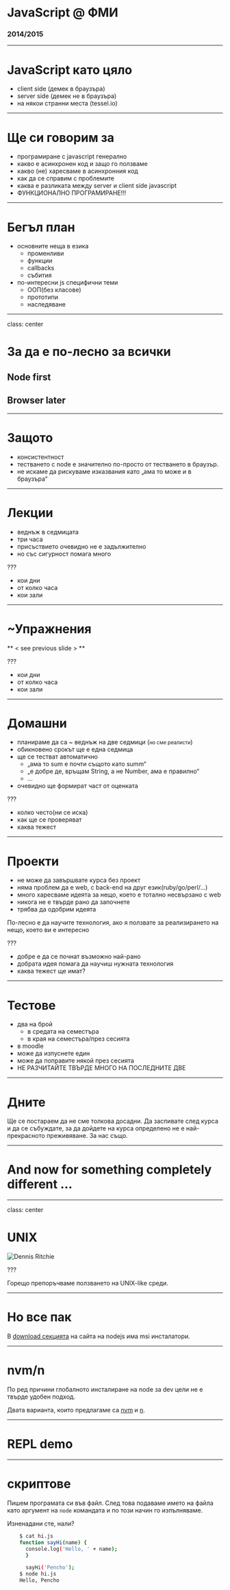 # JavaScript @ ФМИ

### 2014/2015

---

# JavaScript като цяло

  * client side (демек в браузъра)
  * server side (демек не в браузъра)
  * на някои странни места (tessel.io)

---
# Ще си говорим за

  * програмиране с javascript генерално
  * какво е асинхронен код и защо го ползваме
  * какво (не) харесваме в асинхронния код
  * как да се справим с проблемите
  * каква е разликата между server и client side javascript
  * ФУНКЦИОНАЛНО ПРОГРАМИРАНЕ!!!

---

# Бегъл план

  * основните неща в езика
    * променливи
    * функции
    * callbacks
    * събития
  * по-интересни js специфични теми
    * ООП(без класове)
    * прототипи
    * наследяване

---

class: center
# За да е по-лесно за всички

## Node first

## Browser later

---

# Защото

 * консистентност
 * тестването с node е значително по-просто от тестването в браузър.
 * не искаме да рискуваме изказвания като „ама то може и в браузъра“

---

# Лекции

 * веднъж в седмицата
 * три часа
 * присъствието очевидно не е задължително
 * но със сигурност помага много

???

 * кои дни
 * от колко часа
 * кои зали

---

# ~Упражнения

** &lt; see previous slide &gt; **

???

  * кои дни
  * от колко часа
  * кои зали

---

# Домашни

 * планираме да са ~ веднъж на две седмици (<small>но сме реалисти</small>)
 * обикновено срокът ще е една седмица
 * ще се тестват автоматично
   * „ама то sum е почти същото като summ“
   * „е добре де, връщам String, а не Number, ама е правилно“
   * …
 * очевидно ще формират част от оценката

???

  * колко често(ни се иска)
  * как ще се проверяват
  * каква тежест

---

# Проекти

 * не може да завършвате курса без проект
 * няма проблем да е web, с back-end на друг език(ruby/go/perl/…)
 * много харесваме идеята за нещо, което е тотално несвързано с web
 * никога не е твърде рано да започнете
 * трябва да одобрим идеята

По-лесно е да научите технология, ако я ползвате за реализирането на нещо, което ви е интересно

???

  * добре е да се почнат възможно най-рано
  * добрата идея помага да научиш нужната технология
  * каква тежест ще имат?

---

# Тестове

 * два на брой
   * в средата на семестъра
   * в края на семестъра/през сесията
 * в moodle
 * може да изпуснете един
 * може да поправите някой през сесията
 * НЕ РАЗЧИТАЙТЕ ТВЪРДЕ МНОГО НА ПОСЛЕДНИТЕ ДВЕ

---

# Дните

Ще се постараем да не сме толкова досадни. Да заспивате след курса и да се събуждате, за да дойдете на курса определено не е най-прекрасното преживяване. За нас също.

---

# And now for something completely different …

---
class: center
# UNIX
![Dennis Ritchie](img/dennis_ritchie.jpg)

???

Горещо препоръчваме ползването на UNIX-like среди.

---

# Но все пак

В [download секцията](http://nodejs.org/download) на сайта на nodejs има msi инсталатори.

---

# nvm/n

По ред причини глобалното инсталиране на node за dev цели не е твърде удобен подход.

Двата варианта, които предлагаме са [nvm](github.com/creationix/nvm) и [n](https://github.com/visionmedia/n).

---

# REPL demo

---

# скриптове

Пишем програмата си във файл. След това подаваме името на файла като аргумент на `node` командата и по този начин го изпълняваме.

Изненадани сте, нали?

```sh
    $ cat hi.js
    function sayHi(name) {
      console.log('Hello, ' + name);
      }

      sayHi('Pencho');
    $ node hi.js
    Hello, Pencho
```
